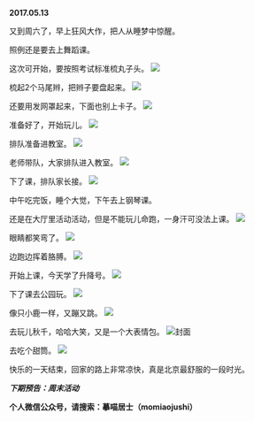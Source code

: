 
          
**2017.05.13**

又到周六了，早上狂风大作，把人从睡梦中惊醒。

照例还是要去上舞蹈课。

这次可开始，要按照考试标准梳丸子头。
![](https://mmbiz.qlogo.cn/mmbiz_jpg/uDI3FLln00YBQEibGJPV0otGSG0jWy1I860tmfFibZGkVsOzsQVib08Pb4iaT3WROa0fcatRTfibASJJMu9lNiaicK9cQ/0?wx_fmt=jpeg)


梳起2个马尾辫，把辫子要盘起来。
![](https://mmbiz.qlogo.cn/mmbiz_jpg/uDI3FLln00YBQEibGJPV0otGSG0jWy1I8qaWSO5iaFegY67jZXiciaNBd6ic87TvoeFKMpQT00GZLUUePBzDlLCydyQ/0?wx_fmt=jpeg)


还要用发网罩起来，下面也别上卡子。
![](https://mmbiz.qlogo.cn/mmbiz_jpg/uDI3FLln00YBQEibGJPV0otGSG0jWy1I8SxcIUdkiccTG2KmwQvHSeBvfk8QGqjSN5x6rrRNR79Usl9tITpk9IeA/0?wx_fmt=jpeg)


准备好了，开始玩儿。
![](https://mmbiz.qlogo.cn/mmbiz_jpg/uDI3FLln00YBQEibGJPV0otGSG0jWy1I8n0EPia8TMnQI72fAZDwlibpW7EBiaTYuSxiaFrSvdtibykJHDucS56OoVbQ/0?wx_fmt=jpeg)


排队准备进教室。
![](https://mmbiz.qlogo.cn/mmbiz_jpg/uDI3FLln00YBQEibGJPV0otGSG0jWy1I86ICBIE03YsmrnTbTCawOBelNCRkkgicGkVunFeic7kib2eMertEg5iagicg/0?wx_fmt=jpeg)


老师带队，大家排队进入教室。
![](https://mmbiz.qlogo.cn/mmbiz_jpg/uDI3FLln00YBQEibGJPV0otGSG0jWy1I8M5U29eLvt5TpyKG0tS5Uzb3RHY2icfarklBSgBQvbfjAprDNVdFYUng/0?wx_fmt=jpeg)


下了课，排队家长接。
![](https://mmbiz.qlogo.cn/mmbiz_jpg/uDI3FLln00YBQEibGJPV0otGSG0jWy1I8TcZ0WE9gibicsUMOLZBaUHZoYeSeyLk4WJqbjzEHUSWJlTNyWbys145w/0?wx_fmt=jpeg)


中午吃完饭，睡个大觉，下午去上钢琴课。

还是在大厅里活动活动，但是不能玩儿命跑，一身汗可没法上课。
![](https://mmbiz.qlogo.cn/mmbiz_jpg/uDI3FLln00YBQEibGJPV0otGSG0jWy1I8esUuENiaTgU3KunQa4Idu6hejC4d3bU9wS75GIvf8hv2T1LP7zpTQdw/0?wx_fmt=jpeg)


眼睛都笑弯了。
![](https://mmbiz.qlogo.cn/mmbiz_jpg/uDI3FLln00YBQEibGJPV0otGSG0jWy1I8AiaMicvIw3I012vr3CRzU4wxicicd4eAujcZtfZNkRVcWI0pDFtBCcxPibA/0?wx_fmt=jpeg)


边跑边挥着胳膊。
![](https://mmbiz.qlogo.cn/mmbiz_jpg/uDI3FLln00YBQEibGJPV0otGSG0jWy1I8R5lI2VdjEyHFSfzEsdzsvkLZTE3F3icVBYMJUdkbCfQr5XUSicFkTiblg/0?wx_fmt=jpeg)


开始上课，今天学了升降号。
![](https://mmbiz.qlogo.cn/mmbiz_jpg/uDI3FLln00YBQEibGJPV0otGSG0jWy1I8Szzb32ZiajHZjbOenUEOnrib41bAZRu2ay4icGVlj7mSkZVzqNejupsibA/0?wx_fmt=jpeg)


下了课去公园玩。
![](https://mmbiz.qlogo.cn/mmbiz_jpg/uDI3FLln00YBQEibGJPV0otGSG0jWy1I87ahJLCusyCI3iaEPRkDo9dQ9dTelUM7wC29DrLp0yCVrdJVvGB33gJQ/0?wx_fmt=jpeg)


像只小鹿一样，又蹦又跳。
![](https://mmbiz.qlogo.cn/mmbiz_jpg/uDI3FLln00YBQEibGJPV0otGSG0jWy1I8Zz0TsBjUlk7h02rKYkaLYKwd7u5BUh14qoNy9C7iaOeRGW9v1F1OZow/0?wx_fmt=jpeg)


去玩儿秋千，哈哈大笑，又是一个大表情包。
![](https://mmbiz.qlogo.cn/mmbiz_jpg/uDI3FLln00YBQEibGJPV0otGSG0jWy1I8q2VGPmibsvC6D759QkIEwPWnVL2oOJPvBqGmmtv3klLNZ3Tibh53ZhKA/0?wx_fmt=jpeg)封面


去吃个甜筒。
![](https://mmbiz.qlogo.cn/mmbiz_jpg/uDI3FLln00YBQEibGJPV0otGSG0jWy1I8gZcUemVbnmpN6zUosuhZYE2ujNkjPPYbKLVqgXmGHKvkqRiaibKibp6Zg/0?wx_fmt=jpeg)


快乐的一天结束，回家的路上非常凉快，真是北京最舒服的一段时光。


***下期预告：周末活动***


**个人微信公众号，请搜索：摹喵居士（momiaojushi）**

        
